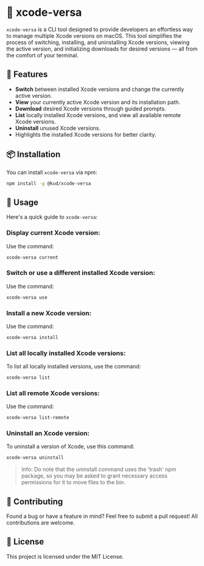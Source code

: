 # 🔄 xcode-versa

`xcode-versa` is a CLI tool designed to provide developers an effortless way to manage multiple Xcode versions on macOS. This tool simplifies the process of switching, installing, and uninstalling Xcode versions, viewing the active version, and initializing downloads for desired versions — all from the comfort of your terminal.

## 🌟 Features

- **Switch** between installed Xcode versions and change the currently active version.
- **View** your currently active Xcode version and its installation path.
- **Download** desired Xcode versions through guided prompts.
- **List** locally installed Xcode versions, and view all available remote Xcode versions.
- **Uninstall** unused Xcode versions.
- Highlights the installed Xcode versions for better clarity.

## 📦 Installation

You can install `xcode-versa` via npm:

```bash
npm install -g @kud/xcode-versa
```

## 🔧 Usage

Here's a quick guide to `xcode-versa`:

### Display current Xcode version:

Use the command:

```bash
xcode-versa current
```

### Switch or use a different installed Xcode version:

Use the command:

```bash
xcode-versa use
```

### Install a new Xcode version:

Use the command:

```bash
xcode-versa install
```

### List all locally installed Xcode versions:

To list all locally installed versions, use the command:

```bash
xcode-versa list
```

### List all remote Xcode versions:

Use the command:

```bash
xcode-versa list-remote
```

### Uninstall an Xcode version:

To uninstall a version of Xcode, use this command:

```bash
xcode-versa uninstall
```

> Info: Do note that the uninstall command uses the 'trash' npm package, so you may be asked to grant necessary access permissions for it to move files to the bin.

## 🤝 Contributing

Found a bug or have a feature in mind? Feel free to submit a pull request! All contributions are welcome.

## 📜 License

This project is licensed under the MIT License.
